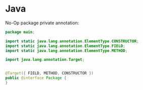 # Java

No-Op package private annotation:

````java
package main;

import static java.lang.annotation.ElementType.CONSTRUCTOR;
import static java.lang.annotation.ElementType.FIELD;
import static java.lang.annotation.ElementType.METHOD;

import java.lang.annotation.Target;


@Target({ FIELD, METHOD, CONSTRUCTOR })
public @interface Package {
}
````
